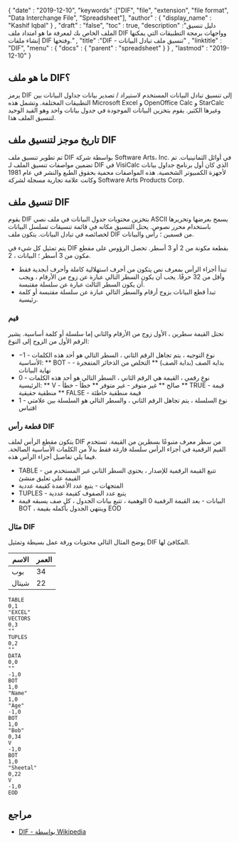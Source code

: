 {
  "date" : "2019-12-10",
  "keywords" :["DIF", "file", "extension", "file format", "Data Interchange File", "Spreadsheet"],
  "author" : {
    "display_name" : "Kashif Iqbal"
} ,
  "draft" : "false",
  "toc" : true,
  "description" :"دليل تنسيق الملف الخاص بك لمعرفة ما هو امتداد ملف DIF وواجهات برمجة التطبيقات التي يمكنها إنشاء ملفات DIF وفتحها." ,
  "title" :"DIF - تنسيق ملف تبادل البيانات" ,
  "linktitle" : "DIF",
  "menu" : {
    "docs" : {
      "parent" : "spreadsheet"
}
} ,
  "lastmod" : "2019-12-10"
}

## ما هو ملف DIF؟

يرمز DIF إلى تنسيق تبادل البيانات المستخدم لاستيراد / تصدير بيانات جداول البيانات بين التطبيقات المختلفة. وتشمل هذه Microsoft Excel و OpenOffice Calc و StarCalc وغيرها الكثير. يقوم بتخزين البيانات الموجودة في جدول بيانات واحد وهو القيد الوحيد لتنسيق الملف هذا.

## تاريخ موجز لتنسيق ملف DIF ##

تم تطوير تنسيق ملف DIF بواسطة شركة Software Arts، Inc. في أوائل الثمانينيات. تم تضمين مواصفات تنسيق الملف لـ DIF في VisiCalc الذي كان أول برنامج جداول بيانات لأجهزة الكمبيوتر الشخصية. هذه المواصفات محمية بحقوق الطبع والنشر في عام 1981 وكانت علامة تجارية مسجلة لشركة Software Arts Products Corp.

## تنسيق ملف DIF ##

يقوم DIF بتخزين محتويات جدول البيانات في ملف نصي ASCII يسمح بعرضها وتحريرها باستخدام محرر نصوص. يحتل التنسيق مكانه في قائمة تنسيقات تسلسل البيانات لخصائصه في تبادل البيانات. يتكون ملف DIF من قسمين ؛ رأس والبيانات.

يتم تمثيل كل شيء في DIF بقطعة مكونة من 2 أو 3 أسطر. تحصل الرؤوس على مقطع مكون من 3 أسطر ؛ البيانات ، 2.

* تبدأ أجزاء الرأس بمعرف نص يتكون من أحرف استهلالية كاملة وأحرف أبجدية فقط وأقل من 32 حرفًا. يجب أن يكون السطر التالي عبارة عن زوج من الأرقام ، ويجب أن يكون السطر الثالث عبارة عن سلسلة مقتبسة.
* تبدأ قطع البيانات بزوج أرقام والسطر التالي عبارة عن سلسلة مقتبسة أو كلمة رئيسية.

### قيم ###

تحتل القيمة سطرين ، الأول زوج من الأرقام والثاني إما سلسلة أو كلمة أساسية. يشير الرقم الأول من الزوج إلى النوع:

* −1 - نوع التوجيه ، يتم تجاهل الرقم الثاني ، السطر التالي هو أحد هذه الكلمات الأساسية:
** BOT - بداية الصف (بداية الصف)
** التخلص من الذخائر المتفجرة - نهاية البيانات
* 0 - نوع رقمي ، القيمة هي الرقم الثاني ، السطر التالي هو أحد هذه الكلمات الرئيسية:
** V - صالح
** غير متوفر - غير متوفر
** خطأ - خطأ
** TRUE - قيمة منطقية حقيقية
** FALSE - قيمة منطقية خاطئة
* 1 - نوع السلسلة ، يتم تجاهل الرقم الثاني ، والسطر التالي هو السلسلة بين علامتي اقتباس

### قطعة رأس DIF ###

يتكون مقطع الرأس لملف DIF من سطر معرف متبوعًا بسطرين من القيمة. تستخدم القيم الرقمية في أجزاء الرأس سلسلة فارغة فقط بدلاً من الكلمات الأساسية الصالحة. فيما يلي تفاصيل أجزاء الرأس هذه.

* TABLE - تتبع القيمة الرقمية للإصدار ، يحتوي السطر الثاني غير المستخدم من القيمة على تعليق منشئ
* المتجهات - يتبع عدد الأعمدة كقيمة عددية
* TUPLES - يتبع عدد الصفوف كقيمة عددية
* البيانات - بعد القيمة الرقمية 0 الوهمية ، تتبع بيانات الجدول ، كل صف يسبقه قيمة BOT ، وينتهي الجدول بأكمله بقيمة EOD

### مثال DIF ###

يوضح المثال التالي محتويات ورقة عمل بسيطة وتمثيل DIF المكافئ لها.


| الاسم | العمر
---|---|
| بوب | 34
| شيتال | 22

```
TABLE
0,1
"EXCEL"
VECTORS
0,3
""
TUPLES
0,2
""
DATA
0,0
""
-1,0
BOT
1,0
"Name"
1,0
"Age"
-1,0
BOT
1,0
"Bob"
0,34
V
-1,0
BOT
1,0
"Sheetal"
0,22
V
-1,0
EOD
```

## مراجع ##

* [DIF - بواسطة Wikipedia](https://en.wikipedia.org/wiki/Data_Interchange_Format)

